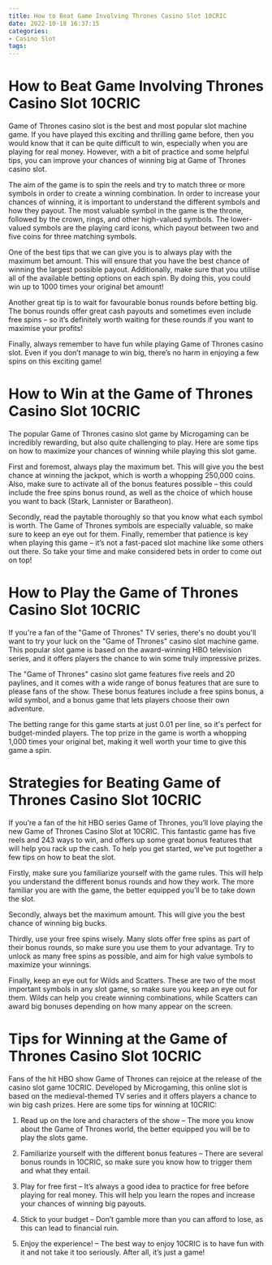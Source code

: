 ```yaml
---
title: How to Beat Game Involving Thrones Casino Slot 10CRIC 
date: 2022-10-18 16:37:15
categories:
- Casino Slot
tags:
---
```



#  How to Beat Game Involving Thrones Casino Slot 10CRIC 

Game of Thrones casino slot is the best and most popular slot machine game. If you have played this exciting and thrilling game before, then you would know that it can be quite difficult to win, especially when you are playing for real money. However, with a bit of practice and some helpful tips, you can improve your chances of winning big at Game of Thrones casino slot.

The aim of the game is to spin the reels and try to match three or more symbols in order to create a winning combination. In order to increase your chances of winning, it is important to understand the different symbols and how they payout. The most valuable symbol in the game is the throne, followed by the crown, rings, and other high-valued symbols. The lower-valued symbols are the playing card icons, which payout between two and five coins for three matching symbols.

One of the best tips that we can give you is to always play with the maximum bet amount. This will ensure that you have the best chance of winning the largest possible payout. Additionally, make sure that you utilise all of the available betting options on each spin. By doing this, you could win up to 1000 times your original bet amount!

Another great tip is to wait for favourable bonus rounds before betting big. The bonus rounds offer great cash payouts and sometimes even include free spins – so it’s definitely worth waiting for these rounds if you want to maximise your profits!

Finally, always remember to have fun while playing Game of Thrones casino slot. Even if you don’t manage to win big, there’s no harm in enjoying a few spins on this exciting game!

#  How to Win at the Game of Thrones Casino Slot 10CRIC 

The popular Game of Thrones casino slot game by Microgaming can be incredibly rewarding, but also quite challenging to play. Here are some tips on how to maximize your chances of winning while playing this slot game.

First and foremost, always play the maximum bet. This will give you the best chance at winning the jackpot, which is worth a whopping 250,000 coins. Also, make sure to activate all of the bonus features possible – this could include the free spins bonus round, as well as the choice of which house you want to back (Stark, Lannister or Baratheon).

Secondly, read the paytable thoroughly so that you know what each symbol is worth. The Game of Thrones symbols are especially valuable, so make sure to keep an eye out for them. Finally, remember that patience is key when playing this game – it’s not a fast-paced slot machine like some others out there. So take your time and make considered bets in order to come out on top!

#  How to Play the Game of Thrones Casino Slot 10CRIC 

If you're a fan of the "Game of Thrones" TV series, there's no doubt you'll want to try your luck on the "Game of Thrones" casino slot machine game. This popular slot game is based on the award-winning HBO television series, and it offers players the chance to win some truly impressive prizes.

The "Game of Thrones" casino slot game features five reels and 20 paylines, and it comes with a wide range of bonus features that are sure to please fans of the show. These bonus features include a free spins bonus, a wild symbol, and a bonus game that lets players choose their own adventure.

The betting range for this game starts at just 0.01 per line, so it's perfect for budget-minded players. The top prize in the game is worth a whopping 1,000 times your original bet, making it well worth your time to give this game a spin.

#  Strategies for Beating Game of Thrones Casino Slot 10CRIC 

If you’re a fan of the hit HBO series Game of Thrones, you’ll love playing the new Game of Thrones Casino Slot at 10CRIC. This fantastic game has five reels and 243 ways to win, and offers up some great bonus features that will help you rack up the cash. To help you get started, we’ve put together a few tips on how to beat the slot.

Firstly, make sure you familiarize yourself with the game rules. This will help you understand the different bonus rounds and how they work. The more familiar you are with the game, the better equipped you’ll be to take down the slot.

Secondly, always bet the maximum amount. This will give you the best chance of winning big bucks.

Thirdly, use your free spins wisely. Many slots offer free spins as part of their bonus rounds, so make sure you use them to your advantage. Try to unlock as many free spins as possible, and aim for high value symbols to maximize your winnings.

Finally, keep an eye out for Wilds and Scatters. These are two of the most important symbols in any slot game, so make sure you keep an eye out for them. Wilds can help you create winning combinations, while Scatters can award big bonuses depending on how many appear on the screen.

#  Tips for Winning at the Game of Thrones Casino Slot 10CRIC

Fans of the hit HBO show Game of Thrones can rejoice at the release of the casino slot game 10CRIC. Developed by Microgaming, this online slot is based on the medieval-themed TV series and it offers players a chance to win big cash prizes. Here are some tips for winning at 10CRIC:

1) Read up on the lore and characters of the show – The more you know about the Game of Thrones world, the better equipped you will be to play the slots game.

2) Familiarize yourself with the different bonus features – There are several bonus rounds in 10CRIC, so make sure you know how to trigger them and what they entail.

3) Play for free first – It’s always a good idea to practice for free before playing for real money. This will help you learn the ropes and increase your chances of winning big payouts.

4) Stick to your budget – Don’t gamble more than you can afford to lose, as this can lead to financial ruin.

5) Enjoy the experience! – The best way to enjoy 10CRIC is to have fun with it and not take it too seriously. After all, it’s just a game!
